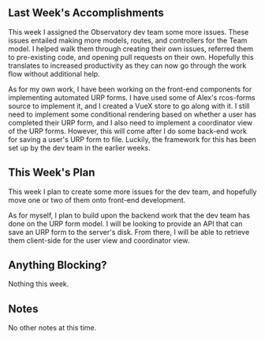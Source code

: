 ## Last Week's Accomplishments

This week I assigned the Observatory dev team some more issues. These issues entailed making more models, routes, and controllers for the Team model. I helped walk them through creating their own issues, referred them to pre-existing code, and opening pull requests on their own. Hopefully this translates to increased productivity as they can now go through the work flow without additional help.

As for my own work, I have been working on the front-end components for implementing automated URP forms. I have used some of Alex's rcos-forms source
to implement it, and I created a VueX store to go along with it. I still need to implement some conditional rendering based on whether a user has completed their
URP form, and I also need to implement a coordinator view of the URP forms. However, this will come after I do some back-end work for saving a user's URP form to
file. Luckily, the framework for this has been set up by the dev team in the earlier weeks.


## This Week's Plan

This week I plan to create some more issues for the dev team, and hopefully move one or two of them onto front-end development.

As for myself, I plan to build upon the backend work that the dev team has done on the URP form model. I will be looking to provide an API that can save an URP form to the server's disk. From there, I will be able to retrieve them client-side for the user view and coordinator view.


## Anything Blocking?

Nothing this week.

## Notes

No other notes at this time.
